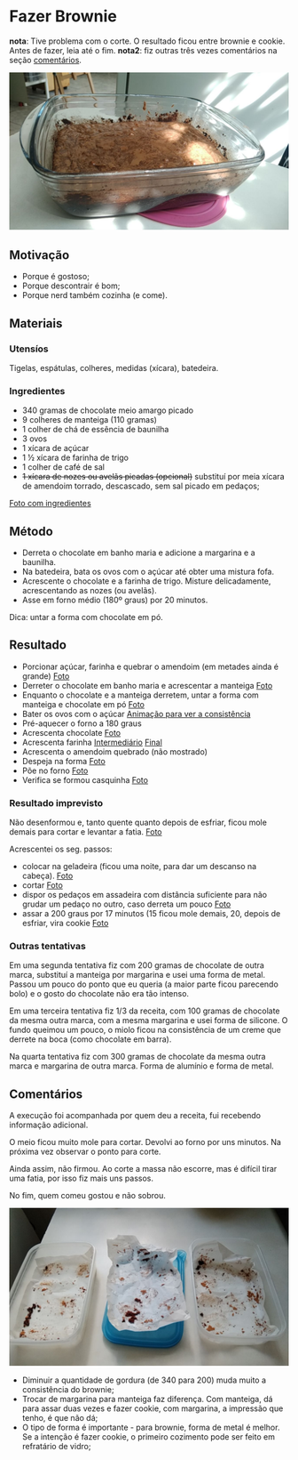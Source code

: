 # Fazer Brownie
**nota**: Tive problema com o corte. O resultado ficou entre brownie e cookie. Antes de fazer, leia até o fim.
**nota2**: fiz outras três vezes comentários na seção [comentários](https://github.com/FNakano/CFA/tree/master/projetos/Brownie#coment%C3%A1rios).

![Foto](photo1666285829.jpeg)


## Motivação

- Porque é gostoso;
- Porque descontrair é bom;
- Porque nerd também cozinha (e come).


## Materiais

### Utensíos

Tigelas, espátulas, colheres, medidas (xícara), batedeira.

### Ingredientes 

- 340 gramas de chocolate meio amargo picado
- 9 colheres de manteiga (110 gramas)
- 1 colher de chá de essência de baunilha
- 3 ovos
- 1 xícara de açúcar
- 1 ½ xícara de farinha de trigo
- 1 colher de café de sal
- ~~1 xícara de nozes ou avelãs picadas (opcional)~~ substituí por meia xícara de amendoim torrado, descascado, sem sal picado em pedaços;

[Foto com ingredientes](photo1666281350.jpeg)


## Método

- Derreta o chocolate em banho maria e adicione a margarina e a baunilha.
- Na batedeira, bata os ovos com o açúcar até obter uma mistura fofa.
- Acrescente o chocolate e a farinha de trigo. Misture delicadamente, acrescentando as nozes (ou avelãs). 
- Asse em forno médio (180º graus) por 20 minutos.

Dica: untar a forma com chocolate em pó.

## Resultado

- Porcionar açúcar, farinha e quebrar o amendoim (em metades ainda é grande) [Foto](photo1666282509.jpeg)
- Derreter o chocolate em banho maria e acrescentar a manteiga [Foto](photo1666282835.jpeg)
- Enquanto o chocolate e a manteiga derretem, untar a forma com manteiga e chocolate em pó [Foto](photo1666282993.jpeg)
- Bater os ovos com o açúcar [Animação para ver a consistência](output.gif)
- Pré-aquecer o forno a 180 graus
- Acrescenta chocolate [Foto](photo1666283923.jpeg)
- Acrescenta farinha [Intermediário](photo1666284065.jpeg)  [Final](photo1666284135.jpeg)
- Acrescenta o amendoim quebrado (não mostrado)
- Despeja na forma [Foto](photo1666284393.jpeg)
- Põe no forno [Foto](photo1666284462.jpeg)
- Verifica se formou casquinha [Foto](photo1666285593.jpeg)

### Resultado imprevisto

Não desenformou e, tanto quente quanto depois de esfriar, ficou mole demais para cortar e levantar a fatia. [Foto](msg-691578869-724.jpg)


Acrescentei os seg. passos:

- colocar na geladeira (ficou uma noite, para dar um descanso na cabeça).  [Foto](msg-691578869-722.jpg)
- cortar [Foto](msg-691578869-721.jpg)
- dispor os pedaços em assadeira com distância suficiente para não grudar um pedaço no outro, caso derreta um pouco  [Foto](msg-691578869-720.jpg)
- assar a 200 graus por 17 minutos (15 ficou mole demais, 20, depois de esfriar, vira cookie  [Foto](msg-691578869-719.jpg)

### Outras tentativas

Em uma segunda tentativa fiz com 200 gramas de chocolate de outra marca, substituí a manteiga por margarina e usei uma forma de metal. Passou um pouco do ponto que eu queria (a maior parte ficou parecendo bolo) e o gosto do chocolate não era tão intenso.

Em uma terceira tentativa fiz 1/3 da receita, com 100 gramas de chocolate da mesma outra marca, com a mesma margarina e usei forma de silicone. O fundo queimou um pouco, o miolo ficou na consistência de um creme que derrete na boca (como chocolate em barra).

Na quarta tentativa fiz com 300 gramas de chocolate da mesma outra marca e margarina de outra marca. Forma de alumínio e forma de metal.

## Comentários

A execução foi acompanhada por quem deu a receita, fui recebendo informação adicional.

O meio ficou muito mole para cortar. Devolvi ao forno por uns minutos. Na próxima vez observar o ponto para corte.

Ainda assim, não firmou. Ao corte a massa não escorre, mas é difícil tirar uma fatia, por isso fiz mais uns passos.

No fim, quem comeu gostou e não sobrou.

![Foto fim](photo1666532025.jpeg)

- Diminuir a quantidade de gordura (de 340 para 200) muda muito a consistência do brownie;
- Trocar de margarina para manteiga faz diferença. Com manteiga, dá para assar duas vezes e fazer cookie, com margarina, a impressão que tenho, é que não dá;
- O tipo de forma é importante - para brownie, forma de metal é melhor. Se a intenção é fazer cookie, o primeiro cozimento pode ser feito em refratário de vidro;
